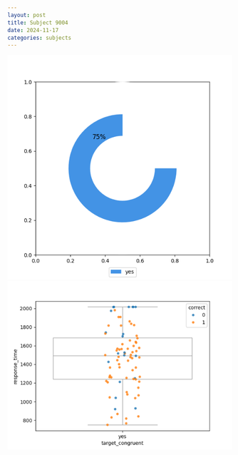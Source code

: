 ```yaml
---
layout: post
title: Subject 9004
date: 2024-11-17
categories: subjects
---
```


![](data/9004/run-18/9004_accuracy_target_congruence.png)
![](data/9004/run-18/9004_rt_congruence.png)
